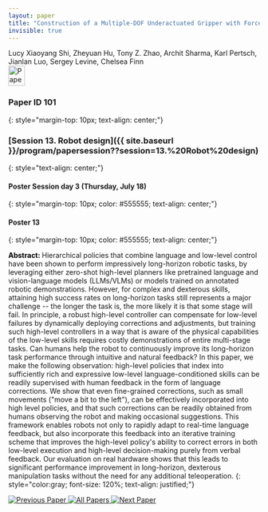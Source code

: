```yaml
---
layout: paper
title: "Construction of a Multiple-DOF Underactuated Gripper with Force-Sensing via Deep Learning"
invisible: true
---
```

<div class="paper-authors">
<div class="paper-author-box">
    <div class="paper-author-name">Lucy Xiaoyang Shi, Zheyuan Hu, Tony Z. Zhao, Archit Sharma, Karl Pertsch, Jianlan Luo, Sergey Levine, Chelsea Finn</div>
    <div class="paper-author-uni"></div>
</div>

</div><div class="paper-pdf">
<div> <a href="http://www.roboticsproceedings.org/rss19/p101.pdf"><img src="{{ site.baseurl }}/images/paper_link.png" alt="Paper Website" width = "33"  height = "40"/></a> </div>
</div>

### Paper ID 101
{: style="margin-top: 10px; text-align: center;"}

### [Session 13. Robot design]({{ site.baseurl }}/program/papersession??session=13.%20Robot%20design)
{: style="text-align: center;"}

#### Poster Session day 3 (Thursday, July 18)
{: style="margin-top: 10px; color: #555555; text-align: center;"}

#### Poster 13
{: style="margin-top: 10px; color: #555555; text-align: center;"}

<b style="color: black;">Abstract: </b>Hierarchical policies that combine language and low-level control have been shown to perform impressively long-horizon robotic tasks, by leveraging either zero-shot high-level planners like pretrained language and vision-language models (LLMs/VLMs) or models trained on annotated robotic demonstrations. However, for complex and dexterous skills, attaining high success rates on long-horizon tasks still represents a major challenge -- the longer the task is, the more likely it is that some stage will fail. In principle, a robust high-level controller can compensate for low-level failures by dynamically deploying corrections and adjustments, but training such high-level controllers in a way that is aware of the physical capabilities of the low-level skills requires costly demonstrations of entire multi-stage tasks. Can humans help the robot to continuously improve its long-horizon task performance through intuitive and natural feedback?
 In this paper, we make the following observation: high-level policies that index into sufficiently rich and expressive low-level language-conditioned skills can be readily supervised with human feedback in the form of language corrections. 
 We show that even fine-grained corrections, such as small movements ("move a bit to the left"), can be effectively incorporated into high level policies, and that such corrections can be readily obtained from humans observing the robot and making occasional suggestions.
 This framework enables robots not only to rapidly adapt to real-time language feedback, but also incorporate this feedback into an iterative training scheme that improves the high-level policy's ability to correct errors in both low-level execution and high-level decision-making purely from verbal feedback.
 Our evaluation on real hardware shows that this leads to significant performance improvement in long-horizon, dexterous manipulation tasks without the need for any additional teleoperation.
{: style="color:gray; font-size: 120%; text-align: justified;"}


<div class="paper-menu">
<a href="{{ site.baseurl }}/program/papers/100/"> <img src="{{ site.baseurl }}/images/previous_paper_icon.png" alt="Previous Paper" title="Previous Paper"/> </a>
<a href="{{ site.baseurl }}/program/papers"><img src="{{ site.baseurl }}/images/overview_icon.png" alt="All Papers" title="All Papers"/> </a>
<a href="{{ site.baseurl }}/program/papers/102/"> <img src="{{ site.baseurl }}/images/next_paper_icon.png" alt="Next Paper" title="Next Paper"/> </a>

</div>
